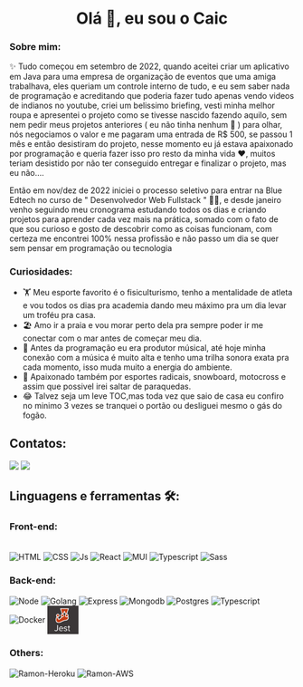 <h1 align="center">Olá 👋, eu sou o Caic</h1>

### Sobre mim:
✨ Tudo começou em setembro de 2022, quando aceitei criar um aplicativo em Java para uma empresa de organização de eventos que uma amiga trabalhava, eles queriam um controle interno de tudo, e eu sem saber nada de programação e acreditando que poderia fazer tudo apenas vendo videos de indianos no youtube, criei um belissimo briefing, vesti minha melhor roupa e apresentei o projeto como se tivesse nascido fazendo aquilo, sem nem pedir meus projetos anteriores ( eu não tinha nenhum 🧐 ) para olhar, nós negociamos o valor e me pagaram uma entrada de R$ 500, se passou 1 mês e então desistiram do projeto, nesse momento eu já estava apaixonado por programação e queria fazer isso pro resto da minha vida ❤️, muitos teriam desistido por não ter conseguido entregar e finalizar o projeto, mas eu não....

Então em nov/dez de 2022 iniciei o processo seletivo para entrar na Blue Edtech no curso de " Desenvolvedor Web Fullstack " 👨‍💻, e desde janeiro venho seguindo meu cronograma estudando todos os dias e criando projetos para aprender cada vez mais na prática, somado com o fato de que sou curioso e gosto de descobrir como as coisas funcionam, com certeza me encontrei 100% nessa profissão e não passo um dia se quer sem pensar em programação ou tecnologia

### Curiosidades:

- 🏋️ Meu esporte favorito é o fisiculturismo, tenho a mentalidade de atleta e vou todos os dias pra academia dando meu máximo pra um dia levar um troféu pra casa.
- 🏖️ Amo ir a praia e vou morar perto dela pra sempre poder ir me conectar com o mar antes de começar meu dia.
- 🎹 Antes da programação eu era produtor músical, até hoje minha conexão com a música é muito alta e tenho uma trilha sonora exata pra cada momento, isso muda muito a energia do ambiente.
- 🤯 Apaixonado também por esportes radicais, snowboard, motocross e assim que possivel irei saltar de paraquedas.
- 😂 Talvez seja um leve TOC,mas toda vez que saio de casa eu confiro no minimo 3 vezes se tranquei o portão ou desliguei mesmo o gás do fogão.

## Contatos:
  <a href = "mailto:caicrs.contact@gmail"><img src="https://img.shields.io/badge/-Gmail-%23333?style=for-the-badge&logo=gmail&logoColor=white" target="_blank"></a>
  <a href="https://www.linkedin.com/in/caic-rocha-dev/" target="_blank"><img src="https://img.shields.io/badge/-LinkedIn-%230077B5?style=for-the-badge&logo=linkedin&logoColor=white" target="_blank"></a> 

## Linguagens e ferramentas 🛠️:

### Front-end:

<div style="display: inline_block"><br>
  <img align="center" alt="HTML" height="50" width="60" src="https://cdn.jsdelivr.net/gh/devicons/devicon/icons/html5/html5-plain-wordmark.svg" />
<img align="center" alt="CSS" height="50" width="60" src="https://cdn.jsdelivr.net/gh/devicons/devicon/icons/css3/css3-plain-wordmark.svg">
  <img align="center" alt="Js" height="50" width="60" src="https://cdn.jsdelivr.net/gh/devicons/devicon/icons/javascript/javascript-plain.svg" />
  <img align="center" alt="React" height="50" width="60" src="https://cdn.jsdelivr.net/gh/devicons/devicon/icons/react/react-original-wordmark.svg" />
  <img align="center" alt="MUI" height="50" width="60" src="https://cdn.jsdelivr.net/gh/devicons/devicon/icons/materialui/materialui-plain.svg" />
  <img align="center" alt="Typescript" height="50" width="60" src="https://cdn.jsdelivr.net/gh/devicons/devicon/icons/typescript/typescript-original.svg" />
  <img align="center" alt="Sass" height="50" width="100" src="https://miro.medium.com/max/1400/1*FeiTcE7xAIKhNrRa-2_oiQ.png" /> 
          
<div> 

### Back-end:

<div style="display: inline_block">
  <img align="center" alt="Node" height="80" width="60" src="https://cdn.jsdelivr.net/gh/devicons/devicon/icons/nodejs/nodejs-plain-wordmark.svg" />
  <img align="center" alt="Golang" height="30" width="80" src="https://upload.wikimedia.org/wikipedia/commons/thumb/0/05/Go_Logo_Blue.svg/800px-Go_Logo_Blue.svg.png" />
  <img align="center" alt="Express" height="50" width="60" src="https://cdn.jsdelivr.net/gh/devicons/devicon/icons/express/express-original.svg">
  <img align="center" alt="Mongodb" height="50" width="60" src="https://cdn.jsdelivr.net/gh/devicons/devicon/icons/mongodb/mongodb-plain-wordmark.svg" />
  <img align="center" alt="Postgres" height="50" width="60" src="https://i3.wp.com/www.bacula.lat/wp-content/uploads/2019/05/postgresql-logo.png" />
  <img align="center" alt="Typescript" height="50" width="60" src="https://cdn.jsdelivr.net/gh/devicons/devicon/icons/typescript/typescript-original.svg" />        
  <img align="center" alt="Docker" height="50" width="60" src="https://cdn.jsdelivr.net/gh/devicons/devicon/icons/docker/docker-original-wordmark.svg" />
  <img align="center" alt="Jest" height="50" width="55" src="https://github.com/Oliv-ramon/oliv-ramon/blob/main/jest.png" />
</div>
  
### Others:
  
<div style="display: inline_block">
  <img align="center" alt="Ramon-Heroku" height="50" width="60" src="https://cdn.jsdelivr.net/gh/devicons/devicon/icons/heroku/heroku-plain-wordmark.svg" />
  <img align="center" alt="Ramon-AWS" height="90" width="80" src="https://cdn.jsdelivr.net/gh/devicons/devicon/icons/amazonwebservices/amazonwebservices-original-wordmark.svg" />
               
</div>
